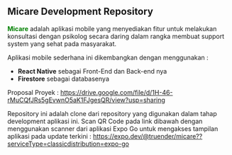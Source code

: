 ## Micare Development Repository


<font color="green"><b>Micare</b></font> adalah aplikasi mobile yang menyediakan fitur untuk melakukan konsultasi dengan psikolog secara daring dalam rangka membuat support system yang sehat pada masyarakat.

Aplikasi mobile sederhana ini dikembangkan dengan menggunakan :
- <b>React Native</b> sebagai Front-End dan Back-end nya
- <b>Firestore</b> sebagai databasenya

Proposal Proyek :
https://drive.google.com/file/d/1H-46-rMuCQfJRs5gEvwnO5aK1FJgesQR/view?usp=sharing

Repository ini adalah clone dari repository yang digunakan dalam tahap development aplikasi ini.
Scan QR Code pada link dibawah dengan menggunakan scanner dari aplikasi Expo Go untuk mengakses tampilan aplikasi pada update terkini :
https://expo.dev/@truender/micare??serviceType=classicdistribution=expo-go 
